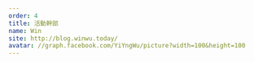 ```yaml
---
order: 4
title: 活動幹部
name: Win
site: http://blog.winwu.today/
avatar: //graph.facebook.com/YiYngWu/picture?width=100&height=100
---
```


<!-- 這邊應該放介紹 -->
